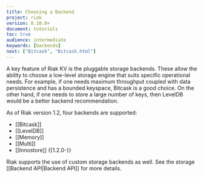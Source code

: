 ```yaml
---
title: Choosing a Backend
project: riak
version: 0.10.0+
document: tutorials
toc: true
audience: intermediate
keywords: [backends]
next: ["Bitcask", "Bitcask.html"]
---
```


A key feature of Riak KV is the pluggable storage backends. These allow the
ability to choose a low-level storage engine that suits specific operational
needs. For example, if one needs maximum throughput coupled with data
persistence and has a bounded keyspace, Bitcask is a good choice. On the other hand, if one needs to store a large number of keys, then LevelDB would be a better backend recommendation.

As of Riak version 1.2, four backends are supported:

* [[Bitcask]]
* [[LevelDB]]
* [[Memory]]
* [[Multi]]
* [[Innostore]] {{1.2.0-}}

Riak supports the use of custom storage backends as well. See the storage [[Backend API|Backend API]] for more details.
